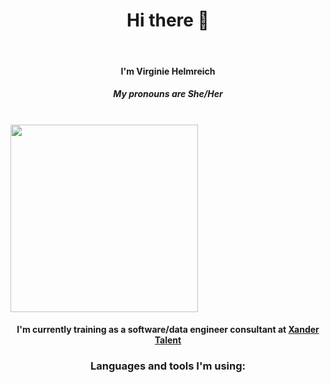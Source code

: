 <h1 align="center">Hi there 👋</h1>
<br>
<h4 align="center">I'm Virginie Helmreich</h4>
<h5 align="center">My pronouns are She/Her</h5>
<br>
<img display="block" margin-left="auto" margin-right="auto" width="300px" src="https://media.licdn.com/dms/image/D4E03AQEy-3S_tPIvEg/profile-displayphoto-shrink_800_800/0/1686066464006?e=1703116800&v=beta&t=chYlel1d__oc7KeQkif4Sns3JgpUbqCgxG9ih9Hc9sI">
<br>
<h4 align="center">I'm currently training as a software/data engineer consultant at <a href="url">Xander Talent</a></h4>



<h3 align="center">Languages and tools I'm using:</h3>
<i class="fa-brands fa-html5" fa-lg></i>
<i class="fa-brands fa-css3-alt" style="color: #f8a32a;" fa-lg></i>
<i class="fa-brands fa-square-js" style="color: #eaec55;" fa-lg></i>




<!--
**virginiacodes/VirginiaCodes** is a ✨ _special_ ✨ repository because its `README.md` (this file) appears on your GitHub profile.

Here are some ideas to get you started:

- 🔭 I’m currently working on ...
- 🌱 I’m currently learning ...
- 👯 I’m looking to collaborate on ...
- 🤔 I’m looking for help with ...
- 💬 Ask me about ...
- 📫 How to reach me: ...
- 😄 Pronouns: ...
- ⚡ Fun fact: ...
-->

